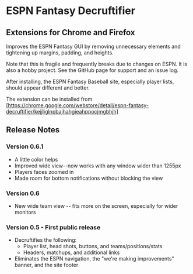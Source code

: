 # ESPN Fantasy Decruftifier
## Extensions for Chrome and Firefox

Improves the ESPN Fantasy GUI by removing unnecessary elements and tightening up margins, padding, and heights.

Note that this is fragile and frequently breaks due to changes on ESPN.  It is also a hobby project.  See the GitHub page for support and an issue log.

After installing, the ESPN Fantasy Baseball site, especially player lists, should appear different and better.

The extension can be installed from [https://chrome.google.com/webstore/detail/espn-fantasy-decruftifier/kejjliglnpbajhahgieahppocjmgbhjh]

## Release Notes

### Version 0.6.1
  - A little color helps
  - Improved wide view--now works with any window wider than 1255px
  - Players faces zoomed in
  - Made room for bottom notifications without blocking the view

### Version 0.6
  - New wide team view -- fits more on the screen, especially for wider monitors

### Version 0.5 - First public release
  - Decruftifies the following:
    - Player list, head shots, buttons, and teams/positions/stats
	- Headers, matchups, and additional links
  - Eliminates the ESPN navigation, the "we're making improvements" banner, and the site footer

